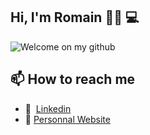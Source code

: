 ## Hi, I'm Romain 🖐🏻 💻
![Welcome on my github](https://user-images.githubusercontent.com/54882222/151084843-ba43b552-7ca3-4793-a10f-5291df114af0.gif)

## 📫 How to reach me
- 📱 &nbsp;<a href="https://www.linkedin.com/in/romain-magana-804b6a1a9">Linkedin</a>
- 💾 <a href="https://magana-romain.fr">Personnal Website</a>
